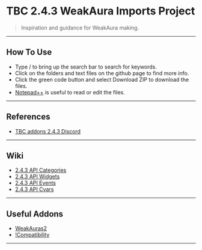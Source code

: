 # TBC 2.4.3 WeakAura Imports Project

> Inspiration and guidance for WeakAura making.

---

## How To Use

- Type / to bring up the search bar to search for keywords.
- Click on the folders and text files on the github page to find more info. 
- Click the green code button and select Download ZIP to download the files.
- [Notepad++](https://notepad-plus-plus.org/) is useful to read or edit the files.

---

## References

- [TBC addons 2.4.3 Discord](https://discord.gg/5qVu56M)

---

## Wiki 

- [2.4.3 API Categories](https://web.archive.org/web/20080618171140/http://wowprogramming.com/docs/api_categories)
- [2.4.3 API Widgets](https://web.archive.org/web/20080529235659/http://wowprogramming.com/docs/widgets)
- [2.4.3 API Events](https://web.archive.org/web/20080607025149/http://wowprogramming.com/docs/events)
- [2.4.3 API Cvars](https://web.archive.org/web/20080913211539/http://www.wowprogramming.com/docs/cvars)

---

## Useful Addons
- [WeakAuras2](https://github.com/RichSteini/WeakAuras2-TBC-2.4.3)
- [!Compatibility](https://github.com/GitGurky/-Compatibility)

---

